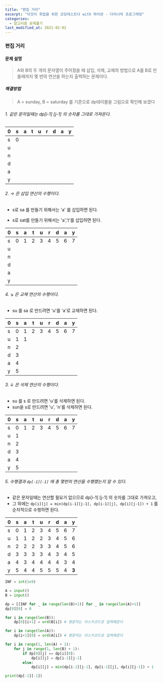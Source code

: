 ```yaml
---
title: "편집 거리"
excerpt: "이것이 취업을 위한 코딩테스트다 with 파이썬 - 다이나믹 프로그래밍"
categories:
  - 알고리즘 문제풀기
last_modified_at: 2021-02-02
---
```


### 편집 거리

#### 문제 설명

>A와 B의 두 개의 문자열이 주어졌을 때 삽입, 삭제, 교체의 방법으로 A를 B로 만들때까지 몇 번의 연산을 하는지 출력하는 문제이다.

##### 해결방법 

>   A = sunday, B = saturday 를 기준으로 dp테이블을 그림으로 확인해 보겠다

###### 1. 같은 문자일때는 dp[i-1]  [j-1] 의 숫자를 그대로 가져온다.

| 0    | s    | a    | t    | u    | r    | d    | a    | y    |
| ---- | ---- | ---- | ---- | ---- | ---- | ---- | ---- | ---- |
| s    | 0    |      |      |      |      |      |      |      |
| u    |      |      |      |      |      |      |      |      |
| n    |      |      |      |      |      |      |      |      |
| d    |      |      |      |      |      |      |      |      |
| a    |      |      |      |      |      |      |      |      |
| y    |      |      |      |      |      |      |      |      |

###### 2.  → 은 삽입 연산의 수행이다. 

- s로 sa 를 만들기 위해서는 'a' 를 삽입하면 된다.

- s로 sat를 만들기 위해서는 'a','t'를 삽입하면 된다.

| 0    | s    | a    | t    | u    | r    | d    | a    | y    |
| ---- | ---- | ---- | ---- | ---- | ---- | ---- | ---- | ---- |
| s    | 0    | 1    | 2    | 3    | 4    | 5    | 6    | 7    |
| u    |      |      |      |      |      |      |      |      |
| n    |      |      |      |      |      |      |      |      |
| d    |      |      |      |      |      |      |      |      |
| a    |      |      |      |      |      |      |      |      |
| y    |      |      |      |      |      |      |      |      |

######  4.  ↘ 은 교체 연산의 수행이다. 

- su 를 sa 로 만드려면 'u'를 'a'로 교체하면 된다.

| 0    | s    | a    | t    | u    | r    | d    | a    | y    |
| ---- | ---- | ---- | ---- | ---- | ---- | ---- | ---- | ---- |
| s    | 0    | 1    | 2    | 3    | 4    | 5    | 6    | 7    |
| u    | 1    | 1    |      |      |      |      |      |      |
| n    | 2    |      |      |      |      |      |      |      |
| d    | 3    |      |      |      |      |      |      |      |
| a    | 4    |      |      |      |      |      |      |      |
| y    | 5    |      |      |      |      |      |      |      |

######  3.  ↓ 은 삭제 연산의 수행이다. 

- su 를 s 로 만드려면 'u'를 삭제하면 된다.
- sun을 s로 만드려면 'u', 'n'를 삭제하면 된다.

| 0    | s    | a    | t    | u    | r    | d    | a    | y    |
| ---- | ---- | ---- | ---- | ---- | ---- | ---- | ---- | ---- |
| s    | 0    | 1    | 2    | 3    | 4    | 5    | 6    | 7    |
| u    | 1    |      |      |      |      |      |      |      |
| n    | 2    |      |      |      |      |      |      |      |
| d    | 3    |      |      |      |      |      |      |      |
| a    | 4    |      |      |      |      |      |      |      |
| y    | 5    |      |      |      |      |      |      |      |

###### 5. 수행결과 `dp[-1][-1]` 에  총 몇번의 연산을 수행했는지 알 수 있다.

- 같은 문자일때는 연산할 필요가 없으므로 dp[i-1]  [j-1] 의 숫자를 그대로 가져오고,
- 그 외에는 `dp[i][j] = min(dp[i-1][j-1], dp[i-1][j], dp[i][j-1]) + 1` 를 순차적으로 수행하면 된다.

| 0    | s    | a    | t    | u    | r    | d    | a    | y     |
| ---- | ---- | ---- | ---- | ---- | ---- | ---- | ---- | ----- |
| s    | 0    | 1    | 2    | 3    | 4    | 5    | 6    | 7     |
| u    | 1    | 1    | 2    | 2    | 3    | 4    | 5    | 6     |
| n    | 2    | 2    | 2    | 3    | 3    | 4    | 5    | 6     |
| d    | 3    | 3    | 3    | 3    | 4    | 3    | 4    | 5     |
| a    | 4    | 3    | 4    | 4    | 4    | 4    | 3    | 4     |
| y    | 5    | 4    | 4    | 5    | 5    | 5    | 4    | **3** |



```python
INF = int(1e9)

A = input()
B = input()

dp = [[INF for _ in range(len(B)+1)] for _ in range(len(A)+1)]
dp[0][0] = 0

for i in range(len(B)):
    dp[0][i+1] = ord(B[i]) # 영문자는 아스키코드로 입력해준다

for i in range(len(A)):
    dp[i+1][0] = ord(A[i]) # 영문자는 아스키코드로 입력해준다

for i in range(1, len(A) + 1):
    for j in range(1, len(B) + 1):
        if dp[0][j] == dp[i][0]:
            dp[i][j] = dp[i-1][j-1]
        else:
            dp[i][j] = min(dp[i-1][j-1], dp[i-1][j], dp[i][j-1]) + 1

print(dp[-1][-1])
```

